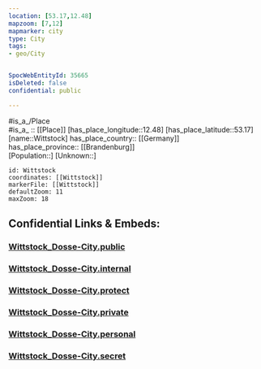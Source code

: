 ```yaml
---
location: [53.17,12.48] 
mapzoom: [7,12] 
mapmarker: city 
type: City
tags:
- geo/City


SpocWebEntityId: 35665
isDeleted: false
confidential: public

---
```

#is_a_/Place  
#is_a_ :: [[Place]] 
[has_place_longitude::12.48] 
[has_place_latitude::53.17] 
[name::Wittstock] 
has_place_country:: [[Germany]]  
has_place_province:: [[Brandenburg]]  
[Population::] 
[Unknown::] 


```leaflet
id: Wittstock
coordinates: [[Wittstock]] 
markerFile: [[Wittstock]] 
defaultZoom: 11 
maxZoom: 18
```


## Confidential Links & Embeds: 

### [Wittstock_Dosse-City.public](/_public/\Earth\Continent\Europe\Europe~Central\Germany\Germany~East\Brandenburg\counties~Brandenburg\Ostprignitz-Ruppin\cities~Ostprignitz-Ruppin\Wittstock~Dosse\boroughs~Wittstock~DosseWittstock_Dosse-City.public.md) 

### [Wittstock_Dosse-City.internal](/_internal/\Earth\Continent\Europe\Europe~Central\Germany\Germany~East\Brandenburg\counties~Brandenburg\Ostprignitz-Ruppin\cities~Ostprignitz-Ruppin\Wittstock~Dosse\boroughs~Wittstock~DosseWittstock_Dosse-City.internal.md) 

### [Wittstock_Dosse-City.protect](/_protect/\Earth\Continent\Europe\Europe~Central\Germany\Germany~East\Brandenburg\counties~Brandenburg\Ostprignitz-Ruppin\cities~Ostprignitz-Ruppin\Wittstock~Dosse\boroughs~Wittstock~DosseWittstock_Dosse-City.protect.md) 

### [Wittstock_Dosse-City.private](/_private/\Earth\Continent\Europe\Europe~Central\Germany\Germany~East\Brandenburg\counties~Brandenburg\Ostprignitz-Ruppin\cities~Ostprignitz-Ruppin\Wittstock~Dosse\boroughs~Wittstock~DosseWittstock_Dosse-City.private.md) 

### [Wittstock_Dosse-City.personal](/_personal/\Earth\Continent\Europe\Europe~Central\Germany\Germany~East\Brandenburg\counties~Brandenburg\Ostprignitz-Ruppin\cities~Ostprignitz-Ruppin\Wittstock~Dosse\boroughs~Wittstock~DosseWittstock_Dosse-City.personal.md) 

### [Wittstock_Dosse-City.secret](/_secret/\Earth\Continent\Europe\Europe~Central\Germany\Germany~East\Brandenburg\counties~Brandenburg\Ostprignitz-Ruppin\cities~Ostprignitz-Ruppin\Wittstock~Dosse\boroughs~Wittstock~DosseWittstock_Dosse-City.secret.md)

